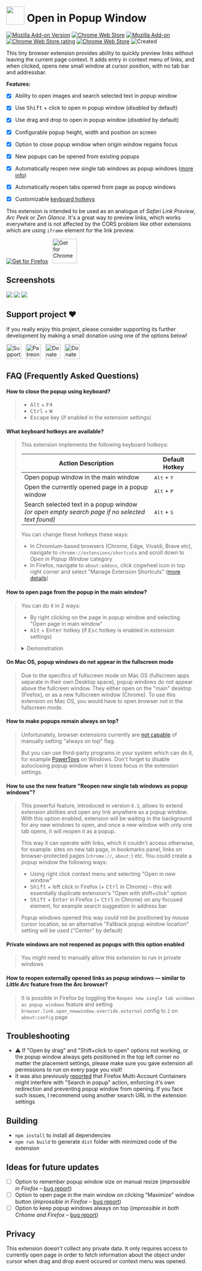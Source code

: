 # <sub><img src="./src/assets/icon_new.png" height="48" width="48"></sub> Open in Popup Window

[![Mozilla Add-on Version](https://img.shields.io/amo/v/open-in-popup-window?label=version&color=red)](./CHANGELOG.md)
[![Chrome Web Store](https://img.shields.io/chrome-web-store/users/gmnkpkmmkhbgnljljcchnakehlkihhie?label=users&logo=googlechrome&logoColor=white&color=blue)](https://chrome.google.com/webstore/detail/open-in-popup-window/gmnkpkmmkhbgnljljcchnakehlkihhie)
[![Mozilla Add-on](https://img.shields.io/amo/users/open-in-popup-window?color=%23FF6611&label=users&logo=Firefox)](https://addons.mozilla.org/firefox/addon/open-in-popup-window/)
[![Chrome Web Store rating](https://img.shields.io/chrome-web-store/rating/gmnkpkmmkhbgnljljcchnakehlkihhie)](https://chrome.google.com/webstore/detail/open-in-popup-window/gmnkpkmmkhbgnljljcchnakehlkihhie/reviews)
[![Chrome Web Store](https://img.shields.io/chrome-web-store/rating-count/gmnkpkmmkhbgnljljcchnakehlkihhie?style=flat&label=reviews)](https://chrome.google.com/webstore/detail/open-in-popup-window/gmnkpkmmkhbgnljljcchnakehlkihhie/reviews)
![Created](https://img.shields.io/github/created-at/emvaized/open-in-popup-window-extension?color=darkgrey&label=created)

This tiny browser extension provides ability to quickly preview links without leaving the current page context. It adds entry in context menu of links, and when clicked, opens new small window at cursor position, with no tab bar and addressbar. 

<b>Features:</b>
- [x] Ability to open images and search selected text in popup window
- [x] Use <kbd>Shift</kbd> + click to open in popup window (_disabled_ by default)
- [x] Use drag and drop to open in popup window (_disabled_ by default)
- [x] Configurable popup height, width and position on screen
- [x] Option to close popup window when origin window regains focus
- [x] New popups can be opened from existing popups
- [x] Automatically reopen new single tab windows as popup windows ([more info](https://github.com/emvaized/open-in-popup-window-extension?tab=readme-ov-file#how-to-use-the-new-feature-reopen-new-single-tab-windows-as-popup-windows))
- [x] Automatically reopen tabs opened from page as popup windows
- [x] Customizable [keyboard hotkeys](https://github.com/emvaized/open-in-popup-window-extension?tab=readme-ov-file#what-keyboard-hotkeys-are-available)


This extension is intended to be used as an analogue of <i>Safari Link Preview</i>, <i>Arc Peek</i> or <i>Zen Glance</i>. It's a great way to preview links, which works everywhere and is not affected by the CORS problem like other extensions which are using `iframe` element for the link preview.

<a href="https://addons.mozilla.org/firefox/addon/open-in-popup-window/"><img src="https://user-images.githubusercontent.com/585534/107280546-7b9b2a00-6a26-11eb-8f9f-f95932f4bfec.png" alt="Get for Firefox"></a> &nbsp; <a href="https://chrome.google.com/webstore/detail/open-in-popup-window/gmnkpkmmkhbgnljljcchnakehlkihhie"><img src="https://developer.chrome.com/static/docs/webstore/branding/image/iNEddTyWiMfLSwFD6qGq.png" alt="Get for Chrome" height=65 ></a>

## Screenshots

<img src="./screenshots/context-menu.png">

<img src="./screenshots/open-in-popup-screenshot.png">

<img src="./screenshots/options-screenshot.png">

## Support project ❤️
If you really enjoy this project, please consider supporting its further development by making a small donation using one of the options below! 

<a href="https://ko-fi.com/emvaized"><img src="https://storage.ko-fi.com/cdn/kofi5.png?v=6" alt="Support on Ko-fi" height="40"></a> &nbsp; <a href="https://www.patreon.com/emvaized/membership"><img src="https://github.com/emvaized/emvaized.github.io/blob/main/donate/assets/patreon-donate-button.png?raw=true" alt="Patreon" height="40" /></a> &nbsp; <a href="https://liberapay.com/emvaized/donate"><img alt="Donate using Liberapay" src="https://liberapay.com/assets/widgets/donate.svg" height="40"></a> &nbsp; <a href="https://emvaized.github.io/donate/bitcoin/"><img src="https://github.com/emvaized/emvaized.github.io/blob/main/donate/bitcoin/assets/bitcoin-donate-button.png?raw=true" alt="Donate Bitcoin" height="40" /></a>

## FAQ (Frequently Asked Questions)

#### How to close the popup using keyboard?
> - <kbd>Alt</kbd> + <kbd>F4</kbd>
> - <kbd>Ctrl</kbd> + <kbd>W</kbd>
> - <kbd>Escape</kbd> key (if enabled in the extension settings)

#### What keyboard hotkeys are available? 
> This extension implements the following keyboard hotkeys: 
> 
> | Action Description                                      | Default Hotkey         |
> |---------------------------------------------------------|-------------------------|
> | Open popup window in the main window                    | <kbd>Alt</kbd> + <kbd>Y</kbd>      |
> | Open the currently opened page in a popup window        | <kbd>Alt</kbd> + <kbd>P</kbd>      |
> | Search selected text in a popup window <br>*(or open empty search page if no selected text found)*| <kbd>Alt</kbd> + <kbd>S</kbd>      |
> 
> You can change these hotkeys these ways: 
> - In Chromium-based browsers (Chrome, Edge, Vivaldi, Brave etc), navigate to `chrome://extensions/shortcuts` and scroll down to *Open in Popup Window* category
> - In Firefox, navigate to `about:addons`, click cogwheel icon in top right corner and select "Manage Extension Shortcuts" ([more details](https://support.mozilla.org/en-US/kb/manage-extension-shortcuts-firefox))

#### How to open page from the popup in the main window? 
> You can do it in 2 ways: 
> - By right clicking on the page in popup window and selecting "Open page in main window"
> - <kbd>Alt</kbd> + <kbd>Enter</kbd> hotkey (if <kbd>Esc</kbd> hotkey is enabled in extension settings)
> 
> <details>
>     <summary>Demonstration</summary>
>     <img src="./screenshots/open-in-main-window.png" />
> </details>

#### On Mac OS, popup windows do not appear in the fullscreen mode
> Due to the specifics of fullscreen mode on Mac OS (fullscreen apps separate in their own Desktop space), popup windows do not appear above the fullcreen window. They either open on the "main" desktop (Firefox), or as a new fullscreen window (Chrome). To use this extension on Mac OS, you would have to open browser not in the fullscreen mode.

#### How to make popups remain always on top? 
> Unfortunately, browser extensions currently are [not capable](https://github.com/w3c/webextensions/issues/443) of manually setting "always on top" flag. 
>
> But you can use third-party programs in your system which can do it, for example [PowerToys](https://github.com/microsoft/PowerToys) on Windows. Don't forget to disable autoclosing popup window when it loses focus in the extension settings.

#### How to use the new feature "Reopen new single tab windows as popup windows"?

> This powerful feature, introduced in version `0.3`, allows to extend extension abilities and open any link anywhere as a popup window. With this option enabled, extension will be waiting in the background for any new windows to open, and once a new window with only one tab opens, it will reopen it as a popup. 
>
> This way it can operate with links, which it couldn't access otherwise, for example: sites on new tab page, in bookmarks panel, links on browser-protected pages (`chrome://`, `about:`) etc. You could create a popup window the following ways:
>
> - Using right click context menu and selecting "Open in new window"
> - <kbd>Shift</kbd> + left click in Firefox (+ <kbd>Ctrl</kbd> in Chrome) – this will essentially duplicate extension's "Open with shift+click" option
> - <kbd>Shift</kbd> + <kbd>Enter</kbd> in Firefox (+ <kbd>Ctrl</kbd> in Chrome) on any focused element, for example search suggestion in address bar
> 
> Popup windows opened this way could not be positioned by mouse cursor location, so an alternative "Fallback popup window location" setting will be used ("Center" by default)

#### Private windows are not reopened as popups with this option enabled

> You might need to manually allow this extension to run in private windows

#### How to reopen externally opened links as popup windows — similar to _Little Arc_ feature from the Arc browser? 

> It is possible in Firefox by toggling the `Reopen new single tab windows as popup windows` feature and setting `browser.link.open_newwindow.override.external` config to `2` on `about:config` page

## Troubleshooting
- ⚠️ If "Open by drag" and "Shift+click to open" options not working, or the popup window always gets positioned in the top left corner no matter the placement settings, please make sure you gave extension all permissions to run on every page you visit!
- It was also previously [reported](https://github.com/emvaized/open-in-popup-window-extension/issues/1#issuecomment-1637067834) that Firefox Multi-Account Containers might interfere with "Search in popup" action, enforcing it's own redirection and preventing popup window from opening. If you face such issues, I recommend using another search URL in the extension settings

## Building
- `npm install` to install all dependencies
- `npm run build` to generate `dist` folder with minimized code of the extension

## Ideas for future updates
- [ ] Option to remember popup window size on manual resize (_improssible in Firefox_ – [bug report](https://bugzilla.mozilla.org/show_bug.cgi?id=1762975))
- [ ] Option to open page in the main window on clicking "Maximize" window button (_improssible in Firefox_ – [bug report](https://bugzilla.mozilla.org/show_bug.cgi?id=1762975))
- [ ] Option to keep popup windows always on top (_improssible in both Crhome and Firefox_ – [bug report](https://github.com/w3c/webextensions/issues/443))

## Privacy
This extension doesn't collect any private data. It only requires access to currently open page in order to fetch information about the object under cursor when drag and drop event occured or context menu was opened.
